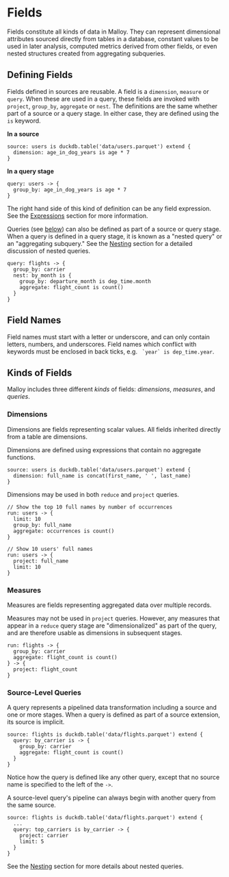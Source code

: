 # Fields

Fields constitute all kinds of data in Malloy. They
can represent dimensional attributes sourced directly from
tables in a database, constant values to be used in later analysis, computed metrics derived from other fields, or even nested structures created from aggregating subqueries.

## Defining Fields

Fields defined in sources are reusable. A field is a `dimension`, `measure` or `query`.  When these are used in a query, these fields are invoked with `project`, `group_by`, `aggregate` or `nest`.   The definitions are the same  whether part of a source or a query stage. In either case, they are defined using the `is` keyword.

**In a source**

```malloy
source: users is duckdb.table('data/users.parquet') extend {
  dimension: age_in_dog_years is age * 7
}
```

**In a query stage**

```malloy
query: users -> {
  group_by: age_in_dog_years is age * 7
}
```

The right hand side of this kind of definition can be any
field expression. See the [Expressions](expressions.md)
section for more information.

Queries (see [below](#queries)) can also be defined as
part of a source or query stage. When a query is defined in a query stage, it is known as a "nested query" or an "aggregating
subquery." See the [Nesting](nesting.md) section for a
detailed discussion of nested queries.

```malloy
query: flights -> {
  group_by: carrier
  nest: by_month is {
    group_by: departure_month is dep_time.month
    aggregate: flight_count is count()
  }
}
```

## Field Names

Field names must start with a letter or underscore, and can only contain letters, numbers, and underscores. Field names which conflict with keywords must be enclosed in back ticks, e.g. `` `year` is dep_time.year``.

## Kinds of Fields

Malloy includes three different _kinds_ of fields: _dimensions_, _measures_, and _queries_.

### Dimensions

Dimensions are fields representing scalar values. All fields
inherited directly from a table are dimensions.

Dimensions are defined using expressions that contain no
aggregate functions.

```malloy
source: users is duckdb.table('data/users.parquet') extend {
  dimension: full_name is concat(first_name, ' ', last_name)
}
```

Dimensions may be used in both `reduce` and `project`
queries.

```malloy
// Show the top 10 full names by number of occurrences
run: users -> {
  limit: 10
  group_by: full_name
  aggregate: occurrences is count()
}

// Show 10 users' full names
run: users -> {
  project: full_name
  limit: 10
}
```

### Measures

Measures are fields representing aggregated data over
multiple records.

Measures may not be used in `project` queries. However, any measures that appear in a `reduce` query stage are "dimensionalized" as part of the query, and are therefore usable as dimensions in subsequent stages.

```malloy
run: flights -> {
  group_by: carrier
  aggregate: flight_count is count()
} -> {
  project: flight_count
}
```

### Source-Level Queries

A query represents a pipelined data transformation including a source and one or more stages. When a query is defined as part of a source extension, its source is implicit.

```malloy
source: flights is duckdb.table('data/flights.parquet') extend {
  query: by_carrier is -> {
    group_by: carrier
    aggregate: flight_count is count()
  }
}
```

Notice how the query is defined like any other query, except that no source name is specified to the left of the `->`.

A source-level query's pipeline can always begin with another query from the same source.

```malloy
source: flights is duckdb.table('data/flights.parquet') extend {
  ...
  query: top_carriers is by_carrier -> {
    project: carrier
    limit: 5
  }
}
```

<!-- TODO this does not seem to work in a query stage, but it does work in an source or model -->

See the [Nesting](nesting.md) section for more details about nested queries.
